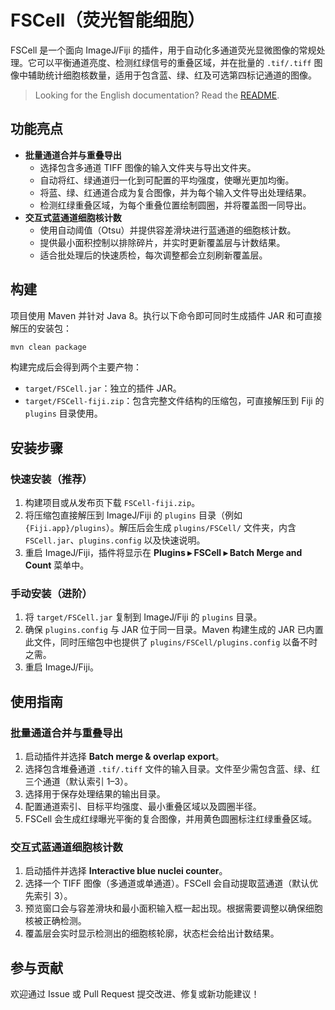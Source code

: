 # FSCell（荧光智能细胞）

FSCell 是一个面向 ImageJ/Fiji 的插件，用于自动化多通道荧光显微图像的常规处理。它可以平衡通道亮度、检测红绿信号的重叠区域，并在批量的 `.tif/.tiff` 图像中辅助统计细胞核数量，适用于包含蓝、绿、红及可选第四标记通道的图像。

> Looking for the English documentation? Read the [README](README.md).

## 功能亮点

- **批量通道合并与重叠导出**
  - 选择包含多通道 TIFF 图像的输入文件夹与导出文件夹。
  - 自动将红、绿通道归一化到可配置的平均强度，使曝光更加均衡。
  - 将蓝、绿、红通道合成为复合图像，并为每个输入文件导出处理结果。
  - 检测红绿重叠区域，为每个重叠位置绘制圆圈，并将覆盖图一同导出。
- **交互式蓝通道细胞核计数**
  - 使用自动阈值（Otsu）并提供容差滑块进行蓝通道的细胞核计数。
  - 提供最小面积控制以排除碎片，并实时更新覆盖层与计数结果。
  - 适合批处理后的快速质检，每次调整都会立刻刷新覆盖层。

## 构建

项目使用 Maven 并针对 Java 8。执行以下命令即可同时生成插件 JAR 和可直接解压的安装包：

```bash
mvn clean package
```

构建完成后会得到两个主要产物：

- `target/FSCell.jar`：独立的插件 JAR。
- `target/FSCell-fiji.zip`：包含完整文件结构的压缩包，可直接解压到 Fiji 的 `plugins` 目录使用。

## 安装步骤

### 快速安装（推荐）

1. 构建项目或从发布页下载 `FSCell-fiji.zip`。
2. 将压缩包直接解压到 ImageJ/Fiji 的 `plugins` 目录（例如 `{Fiji.app}/plugins`）。解压后会生成 `plugins/FSCell/` 文件夹，内含 `FSCell.jar`、`plugins.config` 以及快速说明。
3. 重启 ImageJ/Fiji，插件将显示在 **Plugins ▸ FSCell ▸ Batch Merge and Count** 菜单中。

### 手动安装（进阶）

1. 将 `target/FSCell.jar` 复制到 ImageJ/Fiji 的 `plugins` 目录。
2. 确保 `plugins.config` 与 JAR 位于同一目录。Maven 构建生成的 JAR 已内置此文件，同时压缩包中也提供了 `plugins/FSCell/plugins.config` 以备不时之需。
3. 重启 ImageJ/Fiji。

## 使用指南

### 批量通道合并与重叠导出

1. 启动插件并选择 **Batch merge & overlap export**。
2. 选择包含堆叠通道 `.tif/.tiff` 文件的输入目录。文件至少需包含蓝、绿、红三个通道（默认索引 1–3）。
3. 选择用于保存处理结果的输出目录。
4. 配置通道索引、目标平均强度、最小重叠区域以及圆圈半径。
5. FSCell 会生成红绿曝光平衡的复合图像，并用黄色圆圈标注红绿重叠区域。

### 交互式蓝通道细胞核计数

1. 启动插件并选择 **Interactive blue nuclei counter**。
2. 选择一个 TIFF 图像（多通道或单通道）。FSCell 会自动提取蓝通道（默认优先索引 3）。
3. 预览窗口会与容差滑块和最小面积输入框一起出现。根据需要调整以确保细胞核被正确检测。
4. 覆盖层会实时显示检测出的细胞核轮廓，状态栏会给出计数结果。

## 参与贡献

欢迎通过 Issue 或 Pull Request 提交改进、修复或新功能建议！
